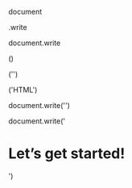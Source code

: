 document

.write

document.write

()

('')

('HTML')

document.write('<html>')


document.write('<h1>Let’s get started!</h1>')


